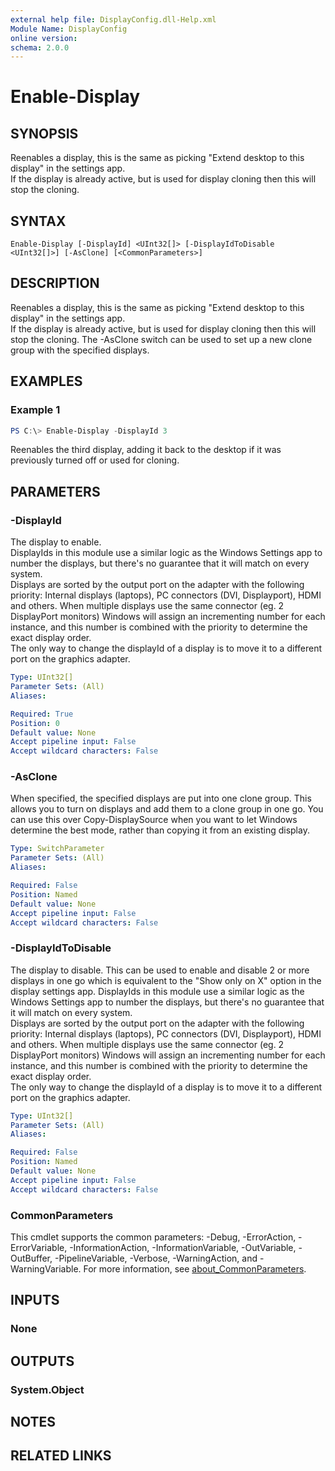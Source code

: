 ```yaml
---
external help file: DisplayConfig.dll-Help.xml
Module Name: DisplayConfig
online version:
schema: 2.0.0
---
```


# Enable-Display

## SYNOPSIS
Reenables a display, this is the same as picking "Extend desktop to this display" in the settings app.  
If the display is already active, but is used for display cloning then this will stop the cloning.

## SYNTAX

```
Enable-Display [-DisplayId] <UInt32[]> [-DisplayIdToDisable <UInt32[]>] [-AsClone] [<CommonParameters>]
```

## DESCRIPTION
Reenables a display, this is the same as picking "Extend desktop to this display" in the settings app.  
If the display is already active, but is used for display cloning then this will stop the cloning.
The -AsClone switch can be used to set up a new clone group with the specified displays.

## EXAMPLES

### Example 1
```powershell
PS C:\> Enable-Display -DisplayId 3
```

Reenables the third display, adding it back to the desktop if it was previously turned off or used for cloning.

## PARAMETERS

### -DisplayId
The display to enable.  
DisplayIds in this module use a similar logic as the Windows Settings app to number the displays, but there's no guarantee that it will match on every system.  
Displays are sorted by the output port on the adapter with the following priority: Internal displays (laptops), PC connectors (DVI, Displayport), HDMI and others.
When multiple displays use the same connector (eg. 2 DisplayPort monitors) Windows will assign an incrementing number for each instance, and this number is combined with the priority to determine the exact display order.  
The only way to change the displayId of a display is to move it to a different port on the graphics adapter.

```yaml
Type: UInt32[]
Parameter Sets: (All)
Aliases:

Required: True
Position: 0
Default value: None
Accept pipeline input: False
Accept wildcard characters: False
```

### -AsClone
When specified, the specified displays are put into one clone group.
This allows you to turn on displays and add them to a clone group in one go.
You can use this over Copy-DisplaySource when you want to let Windows determine the best mode, rather than copying it from an existing display.

```yaml
Type: SwitchParameter
Parameter Sets: (All)
Aliases:

Required: False
Position: Named
Default value: None
Accept pipeline input: False
Accept wildcard characters: False
```

### -DisplayIdToDisable
The display to disable.
This can be used to enable and disable 2 or more displays in one go which is equivalent to the "Show only on X" option in the display settings app.
DisplayIds in this module use a similar logic as the Windows Settings app to number the displays, but there's no guarantee that it will match on every system.  
Displays are sorted by the output port on the adapter with the following priority: Internal displays (laptops), PC connectors (DVI, Displayport), HDMI and others.
When multiple displays use the same connector (eg. 2 DisplayPort monitors) Windows will assign an incrementing number for each instance, and this number is combined with the priority to determine the exact display order.  
The only way to change the displayId of a display is to move it to a different port on the graphics adapter.

```yaml
Type: UInt32[]
Parameter Sets: (All)
Aliases:

Required: False
Position: Named
Default value: None
Accept pipeline input: False
Accept wildcard characters: False
```

### CommonParameters
This cmdlet supports the common parameters: -Debug, -ErrorAction, -ErrorVariable, -InformationAction, -InformationVariable, -OutVariable, -OutBuffer, -PipelineVariable, -Verbose, -WarningAction, and -WarningVariable. For more information, see [about_CommonParameters](http://go.microsoft.com/fwlink/?LinkID=113216).

## INPUTS

### None

## OUTPUTS

### System.Object
## NOTES

## RELATED LINKS
